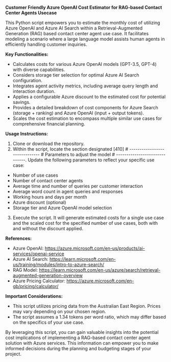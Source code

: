 **Customer Friendly Azure OpenAI Cost Estimator for RAG-based Contact Center Agents Usecase**

This Python script empowers you to estimate the monthly cost of utilizing Azure OpenAI and Azure AI Search within a Retrieval-Augmented Generation (RAG) based contact center agent use case. It facilitates modeling a scenario where a large language model assists human agents in efficiently handling customer inquiries.

**Key Functionalities:**

- Calculates costs for various Azure OpenAI models (GPT-3.5, GPT-4) with diverse capabilities.
- Considers storage tier selection for optimal Azure AI Search configuration.
- Integrates agent activity metrics, including average query length and interaction duration.
- Applies a configurable Azure discount to the estimated cost for potential savings.
- Provides a detailed breakdown of cost components for Azure Search (storage + ranking) and Azure OpenAI (input + output tokens).
- Scales the cost estimation to encompass multiple similar use cases for comprehensive financial planning.


**Usage Instructions:**

1. Clone or download the repository.
2. Within the script, locate the section designated [410] # ------------------------------ # Parameters to adjust the model # ------------------------------. Update the following parameters to reflect your specific use case:
- Number of use cases
- Number of contact center agents
- Average time and number of queries per customer interaction
- Average word count in agent queries and responses
- Working hours and days per month
- Azure discount (optional)
- Storage tier and Azure OpenAI model selection
3. Execute the script. It will generate estimated costs for a single use case and the scaled cost for the specified number of use cases, both with and without the discount applied.

**References:**
- Azure OpenAI: https://azure.microsoft.com/en-us/products/ai-services/openai-service
- Azure AI Search: https://learn.microsoft.com/en-us/training/modules/intro-to-azure-search/
- RAG Model: https://learn.microsoft.com/en-us/azure/search/retrieval-augmented-generation-overview
- Azure Pricing Calculator: https://azure.microsoft.com/en-gb/pricing/calculator/

**Important Considerations:**

- This script utilizes pricing data from the Australian East Region. Prices may vary depending on your chosen region.
- The script assumes a 1.34 tokens per word ratio, which may differ based on the specifics of your use case.

By leveraging this script, you can gain valuable insights into the potential cost implications of implementing a RAG-based contact center agent solution with Azure services. This information can empower you to make informed decisions during the planning and budgeting stages of your project.
